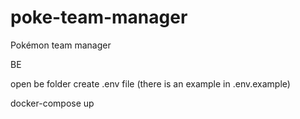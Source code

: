 # poke-team-manager
Pokémon team manager


BE 

open be folder
create .env file
(there is an example in .env.example)

docker-compose up